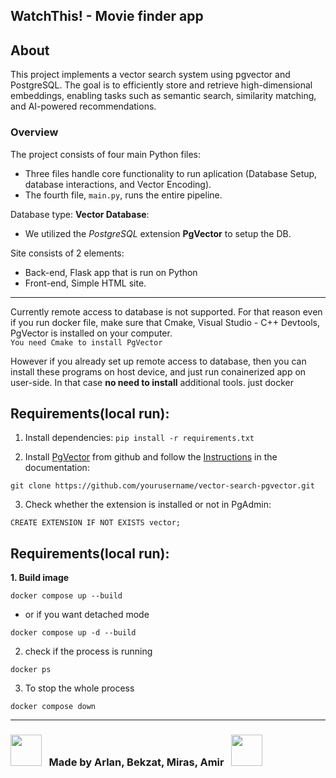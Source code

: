 ## WatchThis! - Movie finder app
## About
This project implements a vector search system using pgvector and PostgreSQL. The goal is to efficiently store and retrieve high-dimensional embeddings, enabling tasks such as semantic search, similarity matching, and AI-powered recommendations.

### Overview
The project consists of four main Python files:

* Three files handle core functionality to run aplication (Database Setup, database interactions, and Vector Encoding).
* The fourth file, `main.py`, runs the entire pipeline.

Database type: **Vector Database**:
* We utilized the _PostgreSQL_ extension **PgVector** to setup the DB.

Site consists of 2 elements:
* Back-end, Flask app that is run on Python
* Front-end, Simple HTML site.

---
Currently remote access to database is not supported. For that reason even if you run docker file, make sure that Cmake, Visual Studio - C++ Devtools, PgVector is installed on your computer.  
`You need Cmake to install PgVector`

However if you already set up remote access to database, then you can install these programs on host device, and just run conainerized app on user-side. In that case **no need to install** additional tools. just docker
## Requirements(local run):
1. Install dependencies: `pip install -r requirements.txt`

2. Install [PgVector](https://github.com/pgvector/pgvector)
 from github and follow the [Instructions](https://github.com/pgvector/pgvector-python?tab=readme-ov-file#psycopg-2) in the documentation:
```bash:
git clone https://github.com/yourusername/vector-search-pgvector.git  
```

3. Check whether the extension is installed or not in PgAdmin:
```SQL:
CREATE EXTENSION IF NOT EXISTS vector;
```
## Requirements(local run):
**1. Build image**
 ```bash:
docker compose up --build
 ```
 * or if you want detached mode
 ```bash:
 docker compose up -d --build
 ```

 2. check if the process is running
 ```bash:
 docker ps
 ```

 3. To stop the whole process
 ```bash:
 docker compose down
 ```
***
### <img src="https://user-images.githubusercontent.com/74038190/213844263-a8897a51-32f4-4b3b-b5c2-e1528b89f6f3.png" width="50px" /> &nbsp; Made by Arlan, Bekzat, Miras, Amir &nbsp; <img src="https://user-images.githubusercontent.com/74038190/213844263-a8897a51-32f4-4b3b-b5c2-e1528b89f6f3.png" width="50px" />